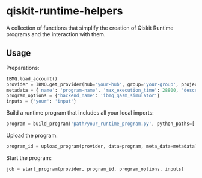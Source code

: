 # qiskit-runtime-helpers

A collection of functions that simplify the creation of Qiskit Runtime programs and the interaction with them.

## Usage

Preparations:
```Python
IBMQ.load_account()
provider = IBMQ.get_provider(hub='your-hub', group='your-group', project='your-project')
metadata = {'name': 'program-name', 'max_execution_time': 28800, 'description': 'A test program'}
program_options = {'backend_name': 'ibmq_qasm_simulator'}
inputs = {'your': 'input'}
```

Build a runtime program that includes all your local imports:

```Python
program = build_program('path/your_runtime_program.py', python_paths=['project-directory'])
```

Upload the program:

```Python
program_id = upload_program(provider, data=program, meta_data=metadata)
```

Start the program:
```Python
job = start_program(provider, program_id, program_options, inputs)
```
